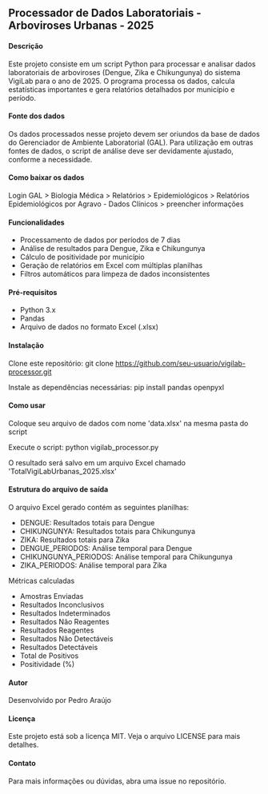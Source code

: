 ## Processador de Dados Laboratoriais - Arboviroses Urbanas - 2025

#### Descrição

Este projeto consiste em um script Python para processar e analisar dados laboratoriais de arboviroses (Dengue, Zika e Chikungunya) do sistema VigiLab para o ano de 2025. O programa processa os dados, calcula estatísticas importantes e gera relatórios detalhados por município e período.

#### Fonte dos dados

Os dados processados nesse projeto devem ser oriundos da base de dados do Gerenciador de Ambiente Laboratorial (GAL). Para utilização em outras fontes de dados, o script de análise deve ser devidamente ajustado, conforme a necessidade.

#### Como baixar os dados

Login GAL > Biologia Médica > Relatórios > Epidemiológicos > Relatórios Epidemiológicos por Agravo - Dados Clínicos > preencher informações

#### Funcionalidades

- Processamento de dados por períodos de 7 dias
- Análise de resultados para Dengue, Zika e Chikungunya
- Cálculo de positividade por município
- Geração de relatórios em Excel com múltiplas planilhas
- Filtros automáticos para limpeza de dados inconsistentes

#### Pré-requisitos

- Python 3.x
- Pandas
- Arquivo de dados no formato Excel (.xlsx)

#### Instalação

Clone este repositório: git clone https://github.com/seu-usuario/vigilab-processor.git

Instale as dependências necessárias: pip install pandas openpyxl

#### Como usar

Coloque seu arquivo de dados com nome 'data.xlsx' na mesma pasta do script

Execute o script: python vigilab_processor.py

O resultado será salvo em um arquivo Excel chamado 'TotalVigiLabUrbanas_2025.xlsx'

#### Estrutura do arquivo de saída

O arquivo Excel gerado contém as seguintes planilhas:
  - DENGUE: Resultados totais para Dengue
  - CHIKUNGUNYA: Resultados totais para Chikungunya
  - ZIKA: Resultados totais para Zika
  - DENGUE_PERIODOS: Análise temporal para Dengue
  - CHIKUNGUNYA_PERIODOS: Análise temporal para Chikungunya
  - ZIKA_PERIODOS: Análise temporal para Zika

Métricas calculadas
  - Amostras Enviadas
  - Resultados Inconclusivos
  - Resultados Indeterminados
  - Resultados Não Reagentes
  - Resultados Reagentes
  - Resultados Não Detectáveis
  - Resultados Detectáveis
  - Total de Positivos
  - Positividade (%)

#### Autor
Desenvolvido por Pedro Araújo

#### Licença
Este projeto está sob a licença MIT. Veja o arquivo LICENSE para mais detalhes.

#### Contato
Para mais informações ou dúvidas, abra uma issue no repositório.
